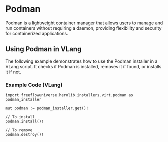 # Podman

Podman is a lightweight container manager that allows users to manage and run containers without requiring a daemon, providing flexibility and security for containerized applications.

## Using Podman in VLang

The following example demonstrates how to use the Podman installer in a VLang script. It checks if Podman is installed, removes it if found, or installs it if not.

### Example Code (VLang)
```vlang
import freeflowuniverse.herolib.installers.virt.podman as podman_installer

mut podman := podman_installer.get()!

// To install
podman.install()!

// To remove
podman.destroy()!
```
